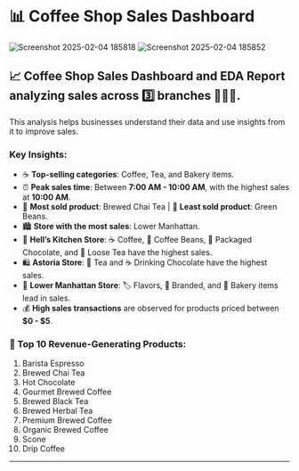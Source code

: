 # 📊 Coffee Shop Sales Dashboard

![Screenshot 2025-02-04 185818](https://github.com/user-attachments/assets/bf61d478-187f-41c4-aab2-0a80222d285c)
![Screenshot 2025-02-04 185852](https://github.com/user-attachments/assets/3305f6f7-fab8-4223-82c1-76a7c0ee5e99)



## 📈 Coffee Shop Sales Dashboard and EDA Report analyzing sales across 3️⃣ branches 🏪🏪🏪.

This analysis helps businesses understand their data and use insights from it to improve sales.  

### **Key Insights:**
- ☕ **Top-selling categories**: Coffee, Tea, and Bakery items.  
- ⏰ **Peak sales time**: Between **7:00 AM - 10:00 AM**, with the highest sales at **10:00 AM**.  
- 🍵 **Most sold product**: Brewed Chai Tea | 🥦 **Least sold product**: Green Beans.  
- 🏙️ **Store with the most sales**: Lower Manhattan.  
- 🏪 **Hell’s Kitchen Store**: ☕ Coffee, 🫘 Coffee Beans, 🍫 Packaged Chocolate, and 🍵 Loose Tea have the highest sales.  
- 🛍️ **Astoria Store**: 🍵 Tea and ☕ Drinking Chocolate have the highest sales.  
- 🥐 **Lower Manhattan Store**: 🏷️ Flavors, 🏢 Branded, and 🥖 Bakery items lead in sales.  
- 💰 **High sales transactions** are observed for products priced between **$0 - $5**.  

### **💸 Top 10 Revenue-Generating Products:**
1. Barista Espresso  
2. Brewed Chai Tea  
3. Hot Chocolate  
4. Gourmet Brewed Coffee  
5. Brewed Black Tea  
6. Brewed Herbal Tea  
7. Premium Brewed Coffee  
8. Organic Brewed Coffee  
9. Scone  
10. Drip Coffee  

---

